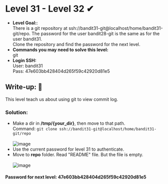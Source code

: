 # Level 31 - Level 32 ✔
- **Level Goal:**:<br>
There is a git repository at ssh://bandit31-git@localhost/home/bandit31-git/repo. The password for the user bandit28-git is the same as for the user bandit31.<br> 
Clone the repository and find the password for the next level.<br>
- **Commands you may need to solve this level:**<br>
git<br>
- **Login SSH:**<br>
User: bandit31<br>
Pass: 47e603bb428404d265f59c42920d81e5<br>
## Write-up: 📝<br>
This level teach us about using git to view commit log.

### Solution:<br>
- Make a dir in **/tmp/{your_dir}**, then move to that path.<br>
Command: `git clone ssh://bandit31-git@localhost/home/bandit31-git/repo`<br><br>
![image](https://user-images.githubusercontent.com/48288606/144733105-6d078c82-834e-48db-a86e-100ad6e1f6d9.png)
- Use the current password for level 31 to authenticate.
- Move to **repo** folder. Read "README" file. But the file is empty.<br><br>
![image](https://user-images.githubusercontent.com/48288606/144733117-0ad109b3-623a-4476-a45b-e0f1c7c144b4.png)


#### Password for next level: 47e603bb428404d265f59c42920d81e5 




